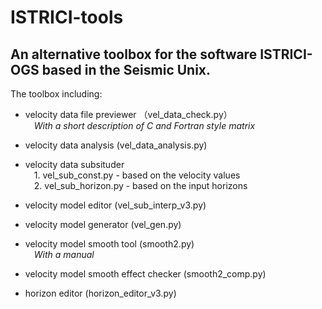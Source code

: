 # ISTRICI-tools

## An alternative toolbox for the software ISTRICI-OGS based in the Seismic Unix.
The toolbox including:  

- velocity data file previewer （vel_data_check.py）  
&ensp;&ensp;*With a short description of C and Fortran style matrix*

- velocity data analysis (vel_data_analysis.py)
 
- velocity data subsituder  
&ensp;&ensp;1. vel_sub_const.py - based on the velocity values  
&ensp;&ensp;2. vel_sub_horizon.py - based on the input horizons

- velocity model editor (vel_sub_interp_v3.py)
 
- velocity model generator (vel_gen.py) 

- velocity model smooth tool (smooth2.py)  
&ensp;&ensp;*With a manual*
- velocity model smooth effect checker (smooth2_comp.py)

- horizon editor (horizon_editor_v3.py)
  
